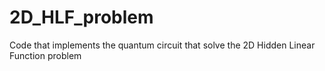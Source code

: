 # 2D_HLF_problem
Code that implements the quantum circuit that solve the 2D Hidden Linear Function problem
